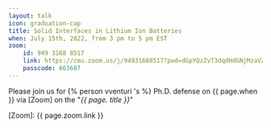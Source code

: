 ```yaml
---
layout: talk
icon: graduation-cap
title: Solid Interfaces in Lithium Ion Batteries
when: July 15th, 2022, from 3 pm to 5 pm EST
zoom:
    id: 949 3168 8517
    link: https://cmu.zoom.us/j/94931688517?pwd=dGpYQzZvT3dqdHdGNjMzaVZ3QnFLUT09
    passcode: 663687
---
```



Please join us for {% person vventuri 's %} Ph.D. defense on {{ page.when }} via [Zoom] on the "*{{ page. title }}*"

[Zoom]: {{ page.zoom.link }}
